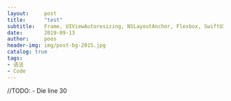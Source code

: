 ```yaml
---
layout:     post
title:      "test"
subtitle:   Frame, UIViewAutoresizing, NSLayoutAnchor, Flexbox, SwiftUI, FlutterUI, VFL
date:       2019-09-13
author:     poos
header-img: img/post-bg-2015.jpg
catalog: true
tags:
- 语法
- Code
---
```


//TODO: - Die line 30
